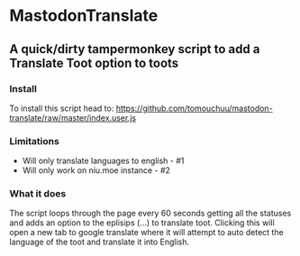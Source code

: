 # MastodonTranslate

## A quick/dirty tampermonkey script to add a Translate Toot option to toots

### Install

To install this script head to: https://github.com/tomouchuu/mastodon-translate/raw/master/index.user.js

### Limitations

* Will only translate languages to english - #1
* Will only work on niu.moe instance - #2

### What it does

The script loops through the page every 60 seconds getting all the statuses and adds an option to the eplisips (...) to translate toot. Clicking this will open a new tab to google translate where it will attempt to auto detect the language of the toot and translate it into English.
